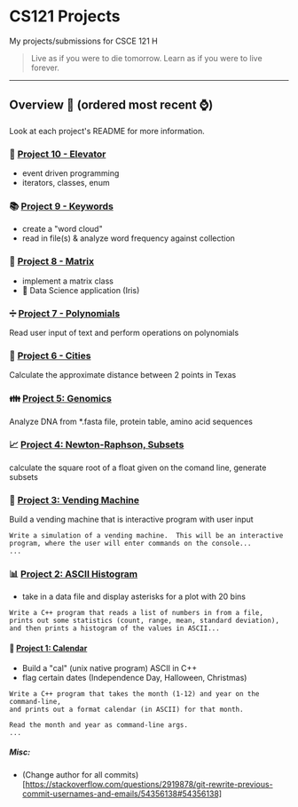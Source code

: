 # CS121 Projects
My projects/submissions for CSCE 121 H

> Live as if you were to die tomorrow. Learn as if you were to live forever.

--------------------------------------

## Overview :helicopter: (ordered most recent :watch:)

Look at each project's README for more information.

### :hotel: [Project 10 - Elevator](http://faculty.cse.tamu.edu/ioerger/cs121h-fall19/Project10.txt)
- event driven programming
- iterators, classes, enum

### :books: [Project 9 - Keywords](http://faculty.cse.tamu.edu/ioerger/cs121h-fall19/Project9.txt)
- create a "word cloud"
- read in file(s) & analyze word frequency against collection

### :black_square_button: [Project 8 - Matrix](http://faculty.cse.tamu.edu/ioerger/cs121h-fall19/Project8.txt)
- implement a matrix class
- :hibiscus: Data Science application (Iris)

### :heavy_division_sign: [Project 7 - Polynomials](http://faculty.cse.tamu.edu/ioerger/cs121h-fall19/Project7.txt)
Read user input of text and perform operations on polynomials

### :city_sunrise: [Project 6 - Cities](http://faculty.cse.tamu.edu/ioerger/cs121h-fall19/Project6.txt)
Calculate the approximate distance between 2 points in Texas

### :family: [Project 5: Genomics](http://faculty.cse.tamu.edu/ioerger/cs121h-fall19/Project5.txt)
Analyze DNA from *.fasta file, protein table, amino acid sequences

### :chart_with_upwards_trend: [Project 4: Newton-Raphson, Subsets](http://faculty.cse.tamu.edu/ioerger/cs121h-fall19/Project4.txt)
calculate the square root of a float given on the comand line, generate subsets

### :chocolate_bar: [Project 3: Vending Machine](http://faculty.cse.tamu.edu/ioerger/cs121h-fall19/Project3.txt)
Build a vending machine that is interactive program with user input
```
Write a simulation of a vending machine.  This will be an interactive
program, where the user will enter commands on the console...
...
```

### :bar_chart: [Project 2: ASCII Histogram](http://faculty.cse.tamu.edu/ioerger/cs121h-fall19/Project2.txt)
- take in a data file and display asterisks for a plot with 20 bins
```
Write a C++ program that reads a list of numbers in from a file,
prints out some statistics (count, range, mean, standard deviation),
and then prints a histogram of the values in ASCII...
```

#### :calendar: [Project 1: Calendar](http://faculty.cse.tamu.edu/ioerger/cs121h-fall19/Project1.txt)
- Build a "cal" (unix native program) ASCII in C++
- flag certain dates (Independence Day, Halloween, Christmas)
```
Write a C++ program that takes the month (1-12) and year on the command-line,
and prints out a format calendar (in ASCII) for that month.

Read the month and year as command-line args.
...
```

##### Misc:
- (Change author for all commits)[https://stackoverflow.com/questions/2919878/git-rewrite-previous-commit-usernames-and-emails/54356138#54356138]